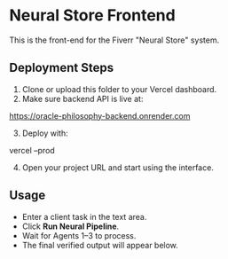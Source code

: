# Neural Store Frontend

This is the front-end for the Fiverr "Neural Store" system.

## Deployment Steps
1. Clone or upload this folder to your Vercel dashboard.
2. Make sure backend API is live at:

https://oracle-philosophy-backend.onrender.com

3. Deploy with:

vercel –prod

4. Open your project URL and start using the interface.

## Usage
- Enter a client task in the text area.
- Click **Run Neural Pipeline**.
- Wait for Agents 1–3 to process.
- The final verified output will appear below.
